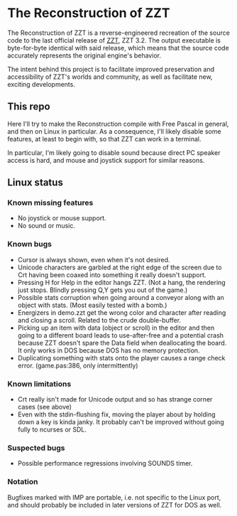 # The Reconstruction of ZZT

The Reconstruction of ZZT is a reverse-engineered recreation of the source code to the last official release of
[ZZT](https://museumofzzt.com/about-zzt), ZZT 3.2. The output executable is byte-for-byte identical with said
release, which means that the source code accurately represents the original engine's behavior.

The intent behind this project is to facilitate improved preservation and accessibility of ZZT's worlds and community,
as well as facilitate new, exciting developments.

## This repo

Here I'll try to make the Reconstruction compile with Free Pascal in general,
and then on Linux in particular. As a consequence, I'll likely disable some
features, at least to begin with, so that ZZT can work in a terminal.

In particular, I'm likely going to disable sound because direct PC speaker
access is hard, and mouse and joystick support for similar reasons.

## Linux status

### Known missing features

- No joystick or mouse support.
- No sound or music.

### Known bugs

- Cursor is always shown, even when it's not desired.
- Unicode characters are garbled at the right edge of the screen due to Crt having been coaxed into something it really doesn't support.
- Pressing H for Help in the editor hangs ZZT. (Not a hang, the rendering just stops. Blindly pressing Q,Y gets you out of the game.)
- Possible stats corruption when going around a conveyor along with an object with stats. (Most easily tested with a bomb.)
- Energizers in demo.zzt get the wrong color and character after reading and closing a scroll. Related to the crude double-buffer.
- Picking up an item with data (object or scroll) in the editor and then going to a different board leads to use-after-free and a potential crash because ZZT doesn't spare the Data field when deallocating the board. It only works in DOS because DOS has no memory protection.
- Duplicating something with stats onto the player causes a range check error. (game.pas:386, only intermittently)

### Known limitations

- Crt really isn't made for Unicode output and so has strange corner cases (see above)
- Even with the stdin-flushing fix, moving the player about by holding down a key is kinda janky. It probably can't be improved without going fully to ncurses or SDL.

### Suspected bugs

- Possible performance regressions involving SOUNDS timer.

### Notation

Bugfixes marked with IMP are portable, i.e. not specific to the Linux port, and
should probably be included in later versions of ZZT for DOS as well.
